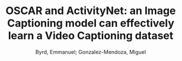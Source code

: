 ---
paperId: 51
author: Byrd, Emmanuel; Gonzalez-Mendoza, Miguel
publicationauthor: Byrd, E. et al.
title: "OSCAR and ActivityNet: an Image Captioning model can effectively learn a Video Captioning dataset"
pdf: 51_CameraReady_51.pdf
poster: 51_poster_51.png
pitch: https://youtu.be/7rpquhEAW_o
type: Poster
topic: Vision + Language
category: Extended Abstract
link: https://research.latinxinai.org/papers/cvpr/2021/pdf/51_CameraReady_51.pdf
conference: cvpr
year: 2021
tags: cvpr-2021-ea
location: Virtual
---